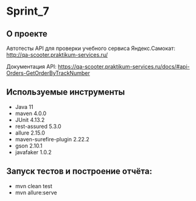 # Sprint_7
## О проекте
Автотесты API для проверки учебного сервиса Яндекс.Самокат: http://qa-scooter.praktikum-services.ru/

Документация API: https://qa-scooter.praktikum-services.ru/docs/#api-Orders-GetOrderByTrackNumber

## Используемые инструменты
- Java 11
- maven 4.0.0
- JUnit 4.13.2
- rest-assured 5.3.0
- allure 2.15.0
- maven-surefire-plugin 2.22.2
- gson 2.10.1
- javafaker 1.0.2

## Запуск тестов и построение отчёта:
- mvn clean test
- mvn allure:serve